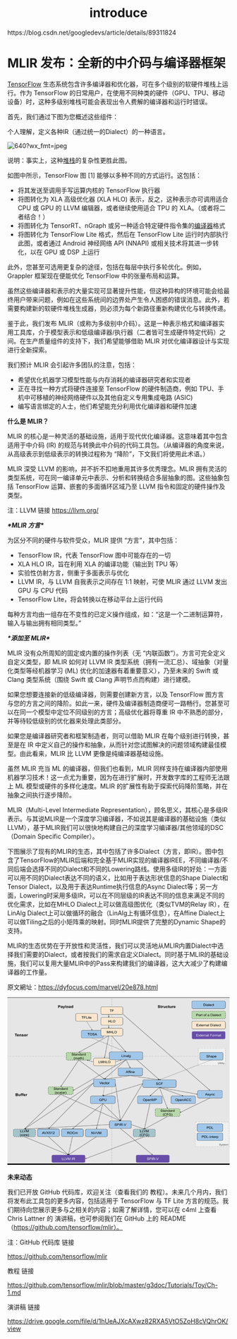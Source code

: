 <h1 align="center">introduce</h1>
https://blog.csdn.net/googledevs/article/details/89311824



# MLIR 发布：全新的中介码与编译器框架



[TensorFlow](https://so.csdn.net/so/search?q=TensorFlow&spm=1001.2101.3001.7020) 生态系统包含许多编译器和优化器，可在多个级别的软硬件堆栈上运行。作为 TensorFlow 的日常用户，在使用不同种类的硬件（GPU、TPU、移动设备）时，这种多级别堆栈可能会表现出令人费解的编译器和运行时错误。

 

首先，我们通过下图为您概述这些组件：



个人理解，定义各种IR（通过统一的Dialect）的一种语言。



![640?wx_fmt=jpeg](https://img-blog.csdnimg.cn/img_convert/b0cec253c1fe47eda3a6f89439d08bf9.png)



说明：事实上，这种[堆栈](https://so.csdn.net/so/search?q=堆栈&spm=1001.2101.3001.7020)的复杂性更胜此图。

 

如图中所示，TensorFlow 图 [1] 能够以多种不同的方式运行。这包括：

- 将其发送至调用手写运算内核的 TensorFlow 执行器
- 将图转化为 XLA 高级优化器 (XLA HLO) 表示，反之，这种表示亦可调用适合 CPU 或 GPU 的 LLVM 编辑器，或者继续使用适合 TPU 的 XLA。（或者将二者结合！）
- 将图转化为 TensorRT、nGraph 或另一种适合特定硬件指令集的[编译器](https://so.csdn.net/so/search?q=编译器&spm=1001.2101.3001.7020)格式
- 将图转化为 TensorFlow Lite 格式，然后在 TensorFlow Lite 运行时内部执行此图，或者通过 Android 神经网络 API (NNAPI) 或相关技术将其进一步转化，以在 GPU 或 DSP 上运行

 

此外，您甚至可选用更复杂的途径，包括在每层中执行多轮优化。例如，Grappler 框架现在便能优化 TensorFlow 中的张量布局和运算。

 

虽然这些编译器和表示的大量实现可显著提升性能，但这种异构的环境可能会给最终用户带来问题，例如在这些系统间的边界处产生令人困惑的错误消息。此外，若需要构建新的软硬件堆栈生成器，则必须为每个新路径重新构建优化与转换传递。

 

鉴于此，我们发布 MLIR（或称为多级别中介码）。这是一种表示格式和编译器实用工具库，介于模型表示和低级编译器/执行器（二者皆可生成硬件特定代码）之间。在生产质量组件的支持下，我们希望能够借助 MLIR 对优化编译器设计与实现进行全新探索。

 

我们预计 MLIR 会引起许多团队的注意，包括：

- 希望优化机器学习模型性能与内存消耗的编译器研究者和实现者
- 正在寻找一种方式将硬件连接至 TensorFlow 的硬件制造商，例如 TPU、手机中可移植的神经网络硬件以及其他自定义专用集成电路 (ASIC)
- 编写语言绑定的人士，他们希望能充分利用优化编译器和硬件加速





**什么是 MLIR？**

MLIR 的核心是一种灵活的基础设施，适用于现代优化编译器。这意味着其中包含适用于中介码 (IR) 的规范与转换此中介码的代码工具包。（从编译器的角度来说，从高级表示到低级表示的转换过程称为 “降阶”，下文我们将使用此术语。）

 

MLIR 深受 LLVM 的影响，并不折不扣地重用其许多优秀理念。MLIR 拥有灵活的类型系统，可在同一编译单元中表示、分析和转换结合多层抽象的图。这些抽象包括 TensorFlow 运算、嵌套的多面循环区域乃至 LLVM 指令和固定的硬件操作及类型。

注：LLVM 链接 https://llvm.org/



***\*MLIR 方言\****

为区分不同的硬件与软件受众，MLIR 提供 “方言”，其中包括：

- TensorFlow IR，代表 TensorFlow 图中可能存在的一切
- XLA HLO IR，旨在利用 XLA 的编译功能（输出到 TPU 等）
- 实验性仿射方言，侧重于多面表示与优化
- LLVM IR，与 LLVM 自我表示之间存在 1:1 映射，可使 MLIR 通过 LLVM 发出 GPU 与 CPU 代码
- TensorFlow Lite，将会转换以在移动平台上运行代码

 

每种方言均由一组存在不变性的已定义操作组成，如：“这是一个二进制运算符，输入与输出拥有相同类型。”



***\*添加至 MLIR\****

MLIR 没有众所周知的固定或内置的操作列表（无 “内联函数”）。方言可完全定义自定义类型，即 MLIR 如何对 LLVM IR 类型系统（拥有一流汇总）、域抽象（对量化类型等经机器学习 (ML) 优化的加速器有着重要意义），乃至未来的 Swift 或 Clang 类型系统（围绕 Swift 或 Clang 声明节点而构建）进行建模。

 

如果您想要连接新的低级编译器，则需要创建新方言，以及 TensorFlow 图方言与您的方言之间的降阶。如此一来，硬件及编译器制造商便可一路畅行。您甚至可以在同一个模型中定位不同级别的方言；高级优化器将尊重 IR 中不熟悉的部分，并等待较低级别的优化器来处理此类部分。

 

如果您是编译器研究者和框架制造者，则可以借助 MLIR 在每个级别进行转换，甚至是在 IR 中定义自己的操作和抽象，从而针对您试图解决的问题领域构建最佳模型。由此看来，MLIR 比 LLVM 更像是纯编译器基础设施。

 

虽然 MLIR 充当 ML 的编译器，但我们也看到，MLIR 同样支持在编译器内部使用机器学习技术！这一点尤为重要，因为在进行扩展时，开发数字库的工程师无法跟上 ML 模型或硬件的多样化速度。MLIR 的扩展性有助于探索代码降阶策略，并在抽象之间执行逐步降阶。



MLIR（Multi-Level Intermediate Representation），顾名思义，其核心是多级IR表示。与其说MLIR是一个深度学习编译器，不如说其是编译器的基础设施（类似LLVM），基于MLIR我们可以很快地构建自己的深度学习编译器/其他领域的DSC（Domain Specific Compiler）。



下图展示了现有的MLIR的生态，其中包括了许多Dialect（方言，即IR）。图中包含了TensorFlow的MLIR后端和完全基于MLIR实现的编译器IREE，不同编译器/不同后端会选择不同的Dialect和不同的Lowering路线。使用多级IR的好处：一方面可以用不同的Dialect表达不同的语义，比如用于表达形状信息的Shape Dialect和Tensor Dialect，以及用于表达Runtime执行信息的Async Dialect等；另一方面，Lowering时采用多级IR，可以在不同层级的IR表达不同的信息来满足不同的优化需求，比如在MHLO Dialect上可以做高级图优化（类似TVM的Relay IR），在LinAlg Dialect上可以做循环的融合（LinAlg上有循环信息），在Affine Dialect上可以做Tiling之后的小矩阵乘的映射。同时MLIR提供了完整的Dynamic Shape的支持。



MLIR的生态优势在于开放性和灵活性，我们可以灵活地从MLIR内置Dialect中选择我们需要的Dialect，或者按我们的需求自定义Dialect。同时基于MLIR的基础设施，我们可以复用大量MLIR中的Pass来构建我们的编译器，这大大减少了构建编译器的工作量。

原文網址：https://dyfocus.com/marvel/20e878.html





![image-20221009165906526](introduce.assets/image-20221009165906526.png)









**未来动态**

我们已开放 GitHub 代码库，欢迎关注（查看我们的 教程）。未来几个月内，我们将发布此工具包的更多内容，包括适用于 TensorFlow 与 TF Lite 方言的规范。我们期待向您展示更多与之相关的内容；如需了解详情，您可以在 c4ml 上查看 Chris Lattner 的 演讲稿，也可参阅我们在 GitHub 上的 README（https://github.com/tensorflow/mlir）。

注：GitHub 代码库 链接

https://github.com/tensorflow/mlir

教程 链接

https://github.com/tensorflow/mlir/blob/master/g3doc/Tutorials/Toy/Ch-1.md

演讲稿 链接

https://drive.google.com/file/d/1hUeAJXcAXwz82RXA5VtO5ZoH8cVQhrOK/view